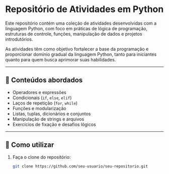 # Repositório de Atividades em Python

Este repositório contém uma coleção de atividades desenvolvidas com a linguagem Python, com foco em práticas de lógica de programação, estruturas de controle, funções, manipulação de dados e projetos introdutórios.

As atividades têm como objetivo fortalecer a base da programação e proporcionar domínio gradual da linguagem Python, tanto para iniciantes quanto para quem busca aprimorar suas habilidades.

---

## 🧠 Conteúdos abordados

- Operadores e expressões
- Condicionais (`if`, `else`, `elif`)
- Laços de repetição (`for`, `while`)
- Funções e modularização
- Listas, tuplas, dicionários e conjuntos
- Manipulação de strings e arquivos
- Exercícios de fixação e desafios lógicos

---

## 🚀 Como utilizar

1. Faça o clone do repositório:
   ```bash
   git clone https://github.com/seu-usuario/seu-repositorio.git
